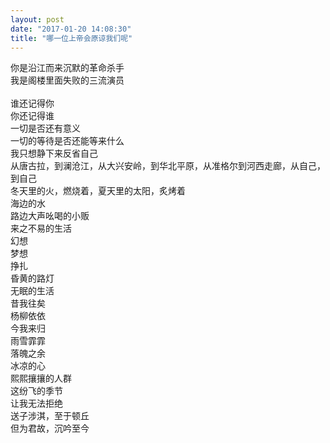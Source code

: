 ```yaml
---
layout: post
date: "2017-01-20 14:08:30"
title: "哪一位上帝会原谅我们呢"
---
```


你是沿江而来沉默的革命杀手  
我是阁楼里面失败的三流演员  
<br>
谁还记得你  
你还记得谁  
一切是否还有意义  
一切的等待是否还能等来什么  
我只想静下来反省自己  
从唐古拉，到澜沧江，从大兴安岭，到华北平原，从准格尔到河西走廊，从自己，到自己  
冬天里的火，燃烧着，夏天里的太阳，炙烤着  
海边的水  
路边大声吆喝的小贩  
来之不易的生活  
幻想  
梦想  
挣扎  
昏黄的路灯  
无眠的生活  
昔我往矣  
杨柳依依  
今我来归  
雨雪霏霏  
落魄之余  
冰凉的心  
熙熙攘攘的人群  
这纷飞的季节  
让我无法拒绝  
送子涉淇，至于顿丘  
但为君故，沉吟至今  
